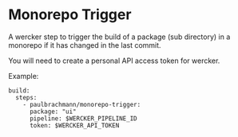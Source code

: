 # Monorepo Trigger

A wercker step to trigger the build of a package (sub directory) in a monorepo if it has changed in the last commit.

You will need to create a personal API access token for wercker.

Example:

    build:
      steps:
        - paulbrachmann/monorepo-trigger:
          package: "ui"
          pipeline: $WERCKER_PIPELINE_ID
          token: $WERCKER_API_TOKEN
